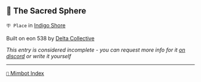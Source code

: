 ## 🪩 The Sacred Sphere

`🪧 Place` in [Indigo Shore](<https://zeithalt.github.io/r/indigo_shore.html>)

Built on eon 538 by [Delta Collective](<https://zeithalt.github.io/r/delta_collective.html>)

_This entry is considered incomplete - you can request more info for it [on discord](<https://discord.com/channels/562910943848169472/1173922660489633802>) or write it yourself_


-----
[`📑` Mimbot Index](<https://zeithalt.github.io/r/#f840>)
<!---
keywords:  dc, indigo shore
aliases: 
-->